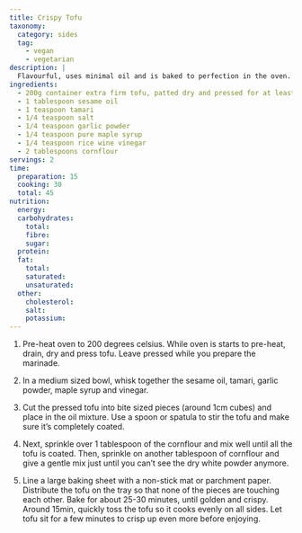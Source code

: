 ```yaml
---
title: Crispy Tofu
taxonomy:
  category: sides
  tag:
    - vegan
    - vegetarian
description: |
  Flavourful, uses minimal oil and is baked to perfection in the oven. Great for adding to stirfrys or just snacking on.
ingredients:
  - 200g container extra firm tofu, patted dry and pressed for at least 15 minutes
  - 1 tablespoon sesame oil
  - 1 teaspoon tamari
  - 1/4 teaspoon salt
  - 1/4 teaspoon garlic powder
  - 1/4 teaspoon pure maple syrup
  - 1/4 teaspoon rice wine vinegar
  - 2 tablespoons cornflour
servings: 2
time:
  preparation: 15
  cooking: 30
  total: 45
nutrition:
  energy:
  carbohydrates:
    total:
    fibre:
    sugar:
  protein:
  fat:
    total:
    saturated:
    unsaturated:
  other:
    cholesterol:
    salt:
    potassium:
---
```


1. Pre-heat oven to 200 degrees celsius. While oven is starts to pre-heat, drain, dry and press tofu. Leave pressed while you prepare the marinade.

2. In a medium sized bowl, whisk together the sesame oil, tamari, garlic powder, maple syrup and vinegar.

3. Cut the pressed tofu into bite sized pieces (around 1cm cubes) and place in the oil mixture. Use a spoon or spatula to stir the tofu and make sure it’s completely coated.

4. Next, sprinkle over 1 tablespoon of the cornflour and mix well until all the tofu is coated. Then, sprinkle on another tablespoon of cornflour and give a gentle mix just until you can’t see the dry white powder anymore.

5. Line a large baking sheet with a non-stick mat or parchment paper.  Distribute the tofu on the tray so that none of the pieces are touching each other.  Bake for about 25-30 minutes, until golden and crispy. Around 15min, quickly toss the tofu so it cooks evenly on all sides. Let tofu sit for a few minutes to crisp up even more before enjoying.
